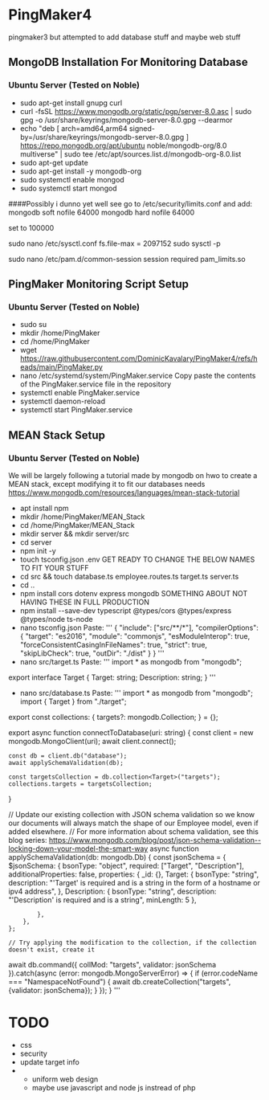 # PingMaker4
pingmaker3 but attempted to add database stuff and maybe web stuff



## MongoDB Installation For Monitoring Database
### Ubuntu Server (Tested on Noble)
- sudo apt-get install gnupg curl
- curl -fsSL https://www.mongodb.org/static/pgp/server-8.0.asc | sudo gpg -o /usr/share/keyrings/mongodb-server-8.0.gpg  --dearmor
- echo "deb [ arch=amd64,arm64 signed-by=/usr/share/keyrings/mongodb-server-8.0.gpg ] https://repo.mongodb.org/apt/ubuntu noble/mongodb-org/8.0 multiverse" | sudo tee /etc/apt/sources.list.d/mongodb-org-8.0.list
- sudo apt-get update
- sudo apt-get install -y mongodb-org
- sudo systemctl enable mongod
- sudo systemctl start mongod

####Possibly i dunno yet well see
go to /etc/security/limits.conf and add:
mongodb soft nofile 64000
mongodb hard nofile 64000

set to 100000

sudo nano /etc/sysctl.conf
fs.file-max = 2097152
sudo sysctl -p

sudo nano /etc/pam.d/common-session
session required pam_limits.so


## PingMaker Monitoring Script Setup
### Ubuntu Server (Tested on Noble)
- sudo su
- mkdir /home/PingMaker
- cd /home/PingMaker
- wget https://raw.githubusercontent.com/DominicKavalary/PingMaker4/refs/heads/main/PingMaker.py
- nano /etc/systemd/system/PingMaker.service
  Copy paste the contents of the PingMaker.service file in the repository
- systemctl enable PingMaker.service
- systemctl daemon-reload
- systemctl start PingMaker.service

## MEAN Stack Setup
### Ubuntu Server (Tested on Noble)
We will be largely following a tutorial made by mongodb on hwo to create a MEAN stack, except modifying it to fit our databases needs
https://www.mongodb.com/resources/languages/mean-stack-tutorial

- apt install npm
- mkdir /home/PingMaker/MEAN_Stack
- cd /home/PingMaker/MEAN_Stack
- mkdir server && mkdir server/src
- cd server
- npm init -y
- touch tsconfig.json .env
GET READY TO CHANGE THE BELOW NAMES TO FIT YOUR STUFF
- cd src && touch database.ts employee.routes.ts target.ts server.ts
- cd ..
- npm install cors dotenv express mongodb
SOMETHING ABOUT NOT HAVING THESE IN FULL PRODUCTION
- npm install --save-dev typescript @types/cors @types/express @types/node ts-node
- nano tsconfig.json
Paste:
'''
{
  "include": ["src/**/*"],
  "compilerOptions": {
    "target": "es2016",
    "module": "commonjs",
    "esModuleInterop": true,  
    "forceConsistentCasingInFileNames": true,
    "strict": true,    
    "skipLibCheck": true,
    "outDir": "./dist"
  }
}
'''
- nano src/target.ts
Paste:
'''
import * as mongodb from "mongodb";

export interface Target {
    Target: string;
    Description: string;
}
'''

- nano src/database.ts
Paste:
'''
import * as mongodb from "mongodb";
import { Target } from "./target";

export const collections: {
    targets?: mongodb.Collection<Target>;
} = {};

export async function connectToDatabase(uri: string) {
    const client = new mongodb.MongoClient(uri);
    await client.connect();

    const db = client.db("database");
    await applySchemaValidation(db);

    const targetsCollection = db.collection<Target>("targets");
    collections.targets = targetsCollection;
}

// Update our existing collection with JSON schema validation so we know our documents will always match the shape of our Employee model, even if added elsewhere.
// For more information about schema validation, see this blog series: https://www.mongodb.com/blog/post/json-schema-validation--locking-down-your-model-the-smart-way
async function applySchemaValidation(db: mongodb.Db) {
    const jsonSchema = {
        $jsonSchema: {
            bsonType: "object",
            required: ["Target", "Description"],
            additionalProperties: false,
            properties: {
                _id: {},
                Target: {
                    bsonType: "string",
                    description: "'Target' is required and is a string in the form of a hostname or ipv4 address",
                },
                Description: {
                    bsonType: "string",
                    description: "'Description' is required and is a string",
                    minLength: 5
                },
                
            },
        },
    };

    // Try applying the modification to the collection, if the collection doesn't exist, create it
   await db.command({
        collMod: "targets",
        validator: jsonSchema
    }).catch(async (error: mongodb.MongoServerError) => {
        if (error.codeName === "NamespaceNotFound") {
            await db.createCollection("targets", {validator: jsonSchema});
        }
    });
}
'''

# TODO
- css
- security
- update target info
- - uniform web design
  - maybe use javascript and node js instread of php
